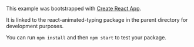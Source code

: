 This example was bootstrapped with [Create React App](https://github.com/facebook/create-react-app).

It is linked to the react-animated-typing package in the parent directory for development purposes.

You can run `npm install` and then `npm start` to test your package.
